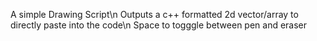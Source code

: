 A simple Drawing Script\n
Outputs a c++ formatted 2d vector/array to directly paste into the code\n
Space to togggle between pen and eraser
